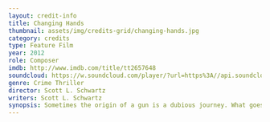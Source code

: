 ```yaml
---
layout: credit-info
title: Changing Hands
thumbnail: assets/img/credits-grid/changing-hands.jpg
category: credits
type: Feature Film
year: 2012
role: Composer
imdb: http://www.imdb.com/title/tt2657648
soundcloud: https://w.soundcloud.com/player/?url=https%3A//api.soundcloud.com/tracks/74363319&amp;color=ff5500&amp;auto_play=false&amp;hide_related=false&amp;show_comments=true&amp;show_user=false&amp;show_reposts=false
genre: Crime Thriller
director: Scott L. Schwartz
writers: Scott L. Schwartz
synopsis: Sometimes the origin of a gun is a dubious journey. What goes around, comes around. Such a true statement in every effect. Changing Hands tells the story of a gun, and the path it takes on its journey through different hands.
---
```



